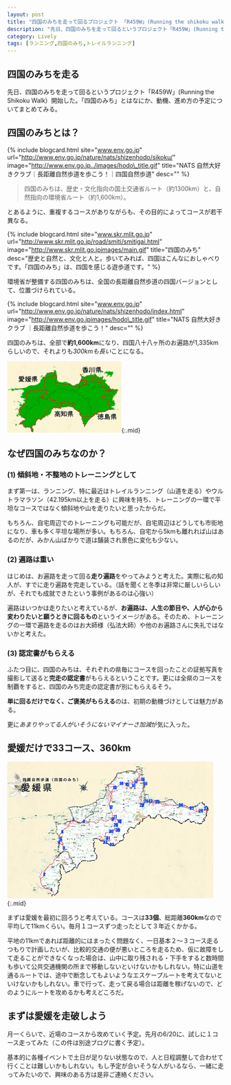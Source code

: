 ```yaml
---
layout: post
title: "四国のみちを走って回るプロジェクト 「R459W」(Running the shikoku walk) を始めた"
description: "先日、四国のみちを走って回るというプロジェクト「R459W」(Running the Shikoku Walk）開始した。「四国のみち」とはなにか、動機、進め方の予定についてまとめてみる。"
category: Lively
tags: [ランニング,四国のみち,トレイルランニング]
---
```


## 四国のみちを走る

先日、四国のみちを走って回るというプロジェクト「R459W」(Running the Shikoku Walk）開始した。「四国のみち」とはなにか、動機、進め方の予定についてまとめてみる。

## 四国のみちとは？

{% include blogcard.html site="www.env.go.jp" url="http://www.env.go.jp/nature/nats/shizenhodo/sikoku/" image="http://www.env.go.jp../images/hodo\_title.gif" title="NATS 自然大好きクラブ｜長距離自然歩道を歩こう！｜四国自然歩道" desc="" %}

> 四国のみちは、歴史・文化指向の国土交通省ルート（約1300km）と、自然指向の環境省ルート（約1,600km）。

とあるように、重複するコースがありながらも、その目的によってコースが若干異なる。

{% include blogcard.html site="www.skr.mlit.go.jp" url="http://www.skr.mlit.go.jp/road/smiti/smitigai.html" image="http://www.skr.mlit.go.jpimages/main.gif" title="四国のみち" desc="歴史と自然と、文化と人と。歩いてみれば、四国はこんなにおしゃべりです。「四国のみち」は、四国を感じる遊歩道です。" %}

環境省が整備する四国のみちは、全国の長距離自然歩道の四国バージョンとして、位置づけられている。

{% include blogcard.html site="www.env.go.jp" url="http://www.env.go.jp/nature/nats/shizenhodo/index.html" image="http://www.env.go.jpimages/hodo\_title.gif" title="NATS 自然大好きクラブ ｜長距離自然歩道を歩こう！" desc="" %}

四国のみちは、全部で**約1,600km**になり、四国八十八ヶ所のお遍路が1,335kmらしいので、それよりも*300kmも長い*ことになる。

![四国のみち全体](/assets/images/20150701/road459_whole.png "四国のみち全体"){:.mid}

## なぜ四国のみちなのか？

### (1) 傾斜地・不整地のトレーニングとして

まず第一は、ランニング、特に最近はトレイルランニング（山道を走る）やウルトラマラソン（42.195km以上を走る）に興味を持ち、トレーニングの一環で平坦なコースではなく傾斜地や山を走りたいと思ったからだ。

もちろん、自宅周辺でのトレーニングも可能だが、自宅周辺はどうしても市街地になり、車も多く平坦な場所が多い。もちろん、自宅から5kmも離れれば山はあるのだが、みかん山ばかりで道は舗装され景色に変化も少ない。

### (2) 遍路は重い

はじめは、お遍路を走って回る**走り遍路**をやってみようと考えた。実際に私の知人が、すでに走り遍路を完走している。（話を聞くと冬季は非常に厳しいらしいが、それでも成就できたという事例があるのは心強い）

遍路はいつかは走りたいと考えているが、**お遍路は、人生の節目や、人が心から変わりたいと願うときに回るもの**というイメージがある。そのため、トレーニングの一環で遍路を走るのはお大師様（弘法大師）や他のお遍路さんに失礼ではないかと考えた。

### (3) 認定書がもらえる

ふたつ目に、四国のみちは、それぞれの県毎にコースを回ったことの証拠写真を撮影して送ると**完走の認定書**がもらえるということです。更には全県のコースを制覇をすると、四国のみち完走の認定書が別にもらえるそう。

**単に回るだけでなく、ご褒美がもらえる**のは、初期の動機づけとしては魅力がある。

更に*あまりやってる人がいそうにないマイナーさ加減*が気に入った。

## 愛媛だけで33コース、360km

![四国のみち愛媛](/assets/images/20150701/road459_ehime.png "四国のみち愛媛"){:.mid}

まずは愛媛を最初に回ろうと考えている。コースは**33個**、総距離**360km**なので平均して11kmくらい。毎月１コースずつ走ったとして３年近くかかる。

平地の11kmであれば距離的にはまったく問題なく、一日基本２〜３コース走るつもりで計画したいが、比較的交通の便が悪いところを走るため、仮に故障をして走ることができなくなった場合は、山中に取り残される・下手をすると数時間も歩いて公共交通機関の所まで移動しないといけないかもしれない。特に山道を通るルートでは、途中で断念してもよいようなエスケープルートを考えてないといけないかもしれない。車で行って、走って戻る場合は距離を稼げないので、どのようにルートを攻めるかも考えどころだ。

## まずは愛媛を走破しよう

月一くらいで、近場のコースから攻めていく予定。先月の6/20に、試しに１コース走ってみた（この件は別途ブログに書く予定）。

基本的に各種イベントで土日が足りない状態なので、人と日程調整して合わせて行くことは難しいかもしれない。もし予定が合いそうな人がいるなら、一緒に走ってみたいので、興味のある方は是非ご連絡ください。








